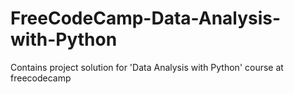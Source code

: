 # FreeCodeCamp-Data-Analysis-with-Python
Contains project solution for 'Data Analysis with Python' course at freecodecamp
